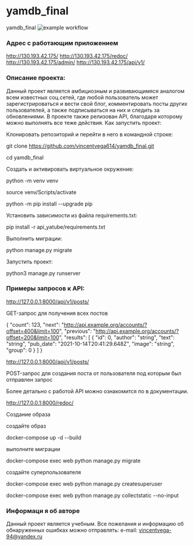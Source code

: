 # yamdb_final
yamdb_final
![example workflow](https://github.com/vincentvega614/yamdb_final/actions/workflows/yamdb_workflow.yml/badge.svg)

### Адрес с работающим приложением
http://130.193.42.175/
http://130.193.42.175/redoc/
http://130.193.42.175/admin/
http://130.193.42.175/api/v1/

### Описание проекта:

Данный проект является амбициозным и развивающимяся аналогом всем известных соц.сетей, где любой пользователь может зарегистрироваться и вести свой блог, комментировать посты других пользователей, а также подписываться на них и следить за обновлениями. В проекте также релизован API, благодаря которому можно выполнять все теже действия.
Как запустить проект:

Клонировать репозиторий и перейти в него в командной строке:

git clone https://github.com/vincentvega614/yamdb_final.git

cd yamdb_final

Cоздать и активировать виртуальное окружение:

python -m venv venv

source venv/Scripts/activate

python -m pip install --upgrade pip

Установить зависимости из файла requirements.txt:

pip install -r api_yatube/requirements.txt

Выполнить миграции:

python manage.py migrate

Запустить проект:

python3 manage.py runserver

### Примеры запросов к API:

http://127.0.0.1:8000/api/v1/posts/

GET-запрос для получения всех постов

{
  "count": 123,
  "next": "http://api.example.org/accounts/?offset=400&limit=100",
  "previous": "http://api.example.org/accounts/?offset=200&limit=100",
  "results": [
    {
      "id": 0,
      "author": "string",
      "text": "string",
      "pub_date": "2021-10-14T20:41:29.648Z",
      "image": "string",
      "group": 0
    }
  ]
}

http://127.0.0.1:8000/api/v1/posts/

POST-запрос для создания поста от пользователя под которым был отправлен запрос

Более детально с работой API можно ознакомится по в документации.

http://127.0.0.1:8000/redoc/

Создание образа

создайте образ

docker-compose up -d --build

выполните миграции

docker-compose exec web python manage.py migrate

создайте суперпользователя

docker-compose exec web python manage.py createsuperuser

docker-compose exec web python manage.py collectstatic --no-input

### Информаци я об авторе

Данный проект является учебным. Все пожелания и информацию об обнаруженных ошибках можно отправлять: e-mail: vincentvega-94@yandex.ru
